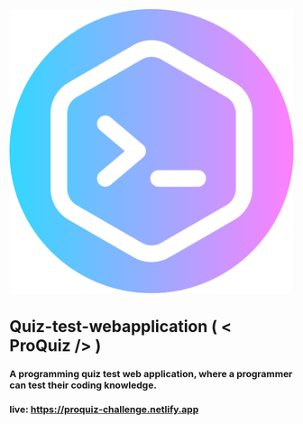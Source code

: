 
<p align="center">
  <img src="https://github.com/imtanvir/quiz-test-webapplication/blob/main/code.png" alt="Alt Text">
</p>

# Quiz-test-webapplication ( < ProQuiz /> )
### A programming quiz test web application, where a programmer can test their coding knowledge.
### live: https://proquiz-challenge.netlify.app
